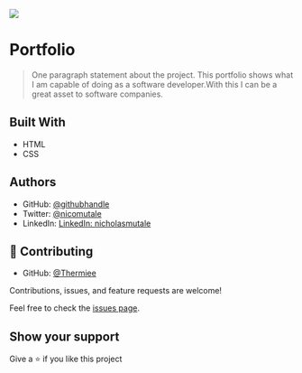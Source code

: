 ![](https://img.shields.io/badge/Microverse-blueviolet)

# Portfolio

> One paragraph statement about the project.
This portfolio shows what I am capable of doing as a software developer.With this I can be a  great asset to software companies.

## Built With

- HTML
- CSS

## Authors

- GitHub: [@githubhandle](https://github.com/Mutalenic)
- Twitter: [@nicomutale](https://twitter.com/nicomutale)
- LinkedIn: [LinkedIn: nicholasmutale](https://www.linkedin.com/in/nicholas-mutale-715714124/)

## 🤝 Contributing
- GitHub: [@Thermiee](https://github.com/Thermiee)

Contributions, issues, and feature requests are welcome!

Feel free to check the [issues page](https://github.com/Mutalenic/Portfolio/issues).

## Show your support

Give a ⭐️ if you like this project